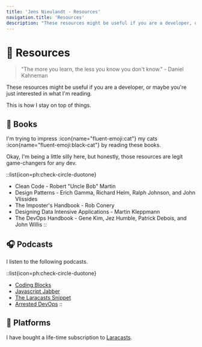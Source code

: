 ```yaml
---
title: 'Jens Nieulandt - Resources'
navigation.title: 'Resources'
description: "These resources might be useful if you are a developer, or maybe you're just interested in what I'm reading. This is how I stay on top of things."
---
```


# :brain: Resources

> "The more you learn, the less you know you don't know." - Daniel Kahneman

These resources might be useful if you are a developer, or maybe you're just interested in what I'm reading.

This is how I stay on top of things.

## :book: Books

I'm trying to impress :icon{name="fluent-emoji:cat"} my cats :icon{name="fluent-emoji:black-cat"} by reading these books.

Okay, I'm being a little silly here, but honestly, those resources are legit game-changers for any dev.

::list{icon=ph:check-circle-duotone}
- Clean Code - Robert "Uncle Bob" Martin
- Design Patterns - Erich Gamma, Richard Helm, Ralph Johnson, and John Vlissides
- The Imposter's Handbook - Rob Conery
- Designing Data Intensive Applications - Martin Kleppmann
- The DevOps Handbook - Gene Kim, Jez Humble, Patrick Debois, and John Willis
::

## :headphones: Podcasts

I listen to the following podcasts.

::list{icon=ph:check-circle-duotone}
- [Coding Blocks](https://www.codingblocks.net)
- [Javascript Jabber](https://topenddevs.com/podcasts/javascript-jabber)
- [The Laracasts Snippet](https://laracasts.com/podcast)
- [Arrested DevOps](https://www.arresteddevops.com)
::

## :station: Platforms

I have bought a life-time subscription to [Laracasts](https://laracasts.com).

